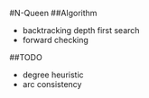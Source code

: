#N-Queen
##Algorithm
- backtracking depth first search
- forward checking

##TODO
- degree heuristic
- arc consistency